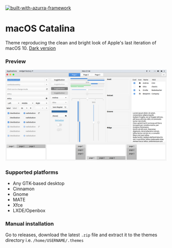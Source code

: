 [![built-with-azurra-framework](https://github.com/Elbullazul/Azurra_framework/raw/assets/azurra_framework_smaller.png)](https://github.com/Elbullazul/Azurra_framework)

# macOS Catalina
Theme reproducing the clean and bright look of Apple's last iteration of macOS 10. [Dark version](https://github.com/B00merang-Project/macos-Catalina-dark)

### Preview
![macOS](https://github.com/B00merang-Project/gallery/raw/master/macOS%2010.14%20Mojave%20(4).png)

### Supported platforms
- Any GTK-based desktop
- Cinnamon
- Gnome
- MATE
- Xfce
- LXDE/Openbox

### Manual installation
Go to releases, download the latest `.zip` file and extract it to the themes directory i.e. `/home/USERNAME/.themes`
